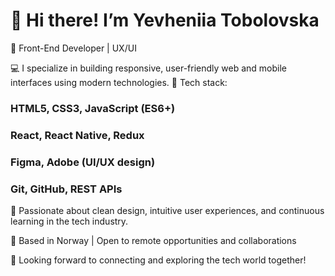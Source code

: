 # 👋 Hi there! I’m Yevheniia Tobolovska

🎯 Front-End Developer | UX/UI 

💻 I specialize in building responsive, user-friendly web and mobile interfaces using modern technologies.
🔧 Tech stack:

### HTML5, CSS3, JavaScript (ES6+)

### React, React Native, Redux

### Figma, Adobe (UI/UX design)

### Git, GitHub, REST APIs

🎨 Passionate about clean design, intuitive user experiences, and continuous learning in the tech industry.

📍 Based in Norway | Open to remote opportunities and collaborations

🚀 Looking forward to connecting and exploring the tech world together!
